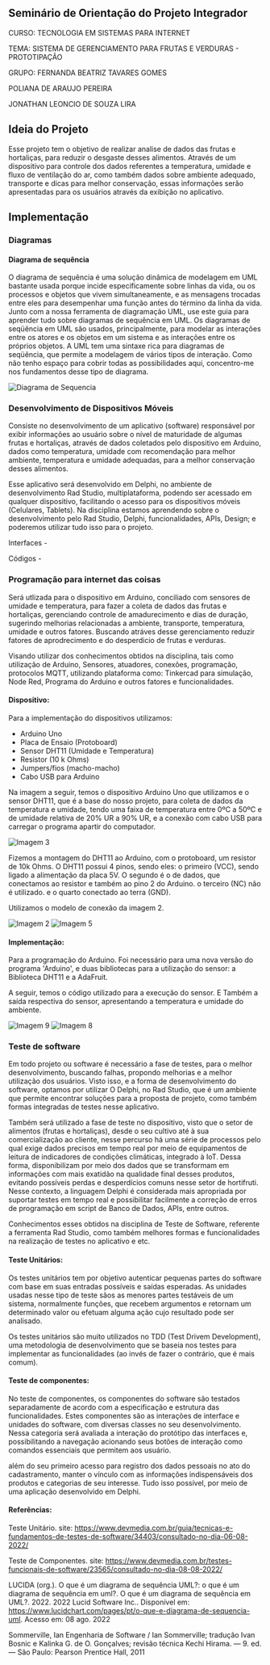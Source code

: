 ## Seminário de Orientação do Projeto Integrador
CURSO: TECNOLOGIA EM SISTEMAS PARA INTERNET

TEMA: SISTEMA DE GERENCIAMENTO PARA FRUTAS E VERDURAS - PROTOTIPAÇÃO

GRUPO: 
 FERNANDA BEATRIZ TAVARES GOMES

 POLIANA DE ARAUJO PEREIRA

 JONATHAN LEONCIO DE SOUZA LIRA
 
 
 ## Ideia do Projeto

Esse projeto tem o objetivo de realizar analise de dados das frutas e hortaliças, para reduzir o desgaste desses alimentos. Através de um dispositivo para controle dos dados referentes a temperatura, umidade e fluxo de ventilação do ar, como também dados sobre ambiente adequado, transporte e dicas para melhor conservação, essas informações serão apresentadas para os usuários através da exibição no aplicativo.
 
 ## Implementação
 
 ### Diagramas
 #### Diagrama de sequência
 O diagrama de sequência é uma solução dinâmica de modelagem em UML bastante usada porque incide especificamente sobre linhas da vida, ou os processos e objetos que vivem simultaneamente, e as mensagens trocadas entre eles para desempenhar uma função antes do término da linha da vida. Junto com a nossa ferramenta de diagramação UML, use este guia para aprender tudo sobre diagramas de sequência em UML.
 Os diagramas de seqüência em UML são usados, principalmente, para modelar as interações entre os atores e os objetos em um sistema e as interações entre os próprios objetos. A UML tem uma sintaxe rica para diagramas de seqüência, que permite a modelagem de vários tipos de interação. Como não tenho espaço para cobrir todas as possibilidades aqui, concentro-me nos fundamentos desse tipo de diagrama.
  
 ![Diagrama de Sequencia](DiagramaSequencia.png)
 
 ### Desenvolvimento de Dispositivos Móveis
 Consiste no desenvolvimento de um aplicativo (software) responsável por exibir informações ao usuário sobre o nível de maturidade de algumas frutas e hortaliças, através de dados coletados pelo dispositivo em Arduino, dados como temperatura, umidade com recomendação para melhor ambiente, temperatura e umidade adequadas, para a melhor conservação desses alimentos.

Esse aplicativo será desenvolvido em Delphi, no ambiente de desenvolvimento Rad Studio, multiplataforma, podendo ser acessado em qualquer dispositivo, facilitando o acesso para os dispositivos móveis (Celulares, Tablets). Na disciplina estamos aprendendo sobre o desenvolvimento pelo Rad Studio, Delphi, funcionalidades, APIs, Design; e poderemos utilizar tudo isso para o projeto.
 
Interfaces -
 
Códigos - 
 
 ### Programação para internet das coisas
 Será utlizada para o dispositivo em Arduino, conciliado com sensores de umidade e temperatura, para fazer a coleta de dados das frutas e hortaliças, gerenciando controle de amadurecimento e dias de duração, sugerindo melhorias relacionadas a ambiente, transporte, temperatura, umidade e outros fatores. Buscando atráves desse gerenciamento reduzir fatores de aprodrecimento e do desperdicio de frutas e verduras.

 Visando utilizar dos conhecimentos obtidos na disciplina, tais como utilização de Arduino, Sensores, atuadores, conexões, programação, protocolos MQTT, utilizando plataforma como: Tinkercad para simulação, Node Red, Programa do Arduino e outros fatores e funcionalidades.
 
#### Dispositivo:

Para a implementação do dispositivos utilizamos: 
- Arduino Uno
- Placa de Ensaio (Protoboard)
- Sensor DHT11 (Umidade e Temperatura)
- Resistor (10 k Ohms)
- Jumpers/fios (macho-macho)
- Cabo USB para Arduino

Na imagem a seguir, temos o dispositivo Arduino Uno que utilizamos e o sensor DHT11, que é a base do nosso projeto, para coleta de dados da temperatura e umidade, tendo uma faixa de temperatura entre 0ºC a 50ºC e de umidade relativa de 20% UR a 90% UR, e a conexão com cabo USB para carregar o programa apartir do computador.

![Imagem 3](Image3.jpg)

Fizemos a montagem do DHT11 ao Arduino, com o protoboard, um resistor de 10k Ohms. O DHT11 possui 4 pinos, sendo eles: o primeiro (VCC), sendo ligado a alimentação da placa 5V. O segundo é o de dados, que conectamos ao resistor e também ao pino 2 do Arduino. o terceiro (NC) não é utilizado. e o quarto conectado ao terra (GND).

Utilizamos o modelo de conexão da imagem 2.

![Imagem 2](Image2.jpg)
![Imagem 5](Image5.jpg)


#### Implementação:
 
Para a programação do Arduino. Foi necessário para uma nova versão do programa 'Arduino', e duas bibliotecas para a utilização do sensor: a Biblioteca DHT11 e a AdaFruit. 

A seguir, temos o código utilizado para a execução do sensor. E Também a saída respectiva do sensor, apresentando a temperatura e umidade do ambiente.

![Imagem 9](image99.jpg)
![Imagem 8](image88.jpg)


 ### Teste de software
Em todo projeto ou software é necessário a fase de testes, para o melhor desenvolvimento, buscando falhas, propondo melhorias e a melhor utilização dos usuários. Visto isso, e a forma de desenvolvimento do software, optamos por utilizar O Delphi, no Rad Studio, que é um ambiente que permite encontrar soluções para a proposta de projeto, como também formas integradas de testes nesse aplicativo.

Também será utilizado a fase de teste no dispositivo, visto que o setor de alimentos (frutas e hortaliças), desde o seu cultivo até à sua comercialização ao cliente, nesse percurso há uma série de processos pelo qual exige dados precisos em tempo real por meio de equipamentos de leitura de indicadores de condições climáticas, integrado à IoT. Dessa forma, disponibilizam por meio dos dados que se transformam em informações com mais exatidão na qualidade final desses produtos, evitando possíveis perdas e desperdícios comuns nesse setor de hortifruti. Nesse contexto, a linguagem Delphi é considerada mais apropriada por suportar testes em tempo real e possibilitar facilmente a correção de erros de programação em script de Banco de Dados, APIs, entre outros.

Conhecimentos esses obtidos na disciplina de Teste de Software, referente a ferramenta Rad Studio, como também melhores formas e funcionalidades na realização de testes no aplicativo e etc.

#### Teste Unitários:
Os testes unitários tem por objetivo autenticar pequenas partes do software com base em suas entradas possíveis e saídas esperadas. As unidades usadas nesse tipo de teste sãos as menores partes testáveis de um sistema, normalmente funções, que recebem argumentos e retornam um determinado valor ou efetuam alguma ação cujo resultado pode ser analisado.

Os testes unitários são muito utilizados no TDD (Test Drivem Development), uma metodologia de desenvolvimento que se baseia nos testes para implementar as funcionalidades (ao invés de fazer o contrário, que é mais comum).

#### Teste de componentes:
No teste de componentes, os componentes do software são testados separadamente de acordo com a especificação e estrutura das funcionalidades. Estes componentes são as interações de interface e unidades do software, com diversas classes no seu desenvolvimento. Nessa categoria será avaliada a interação do protótipo das interfaces e, possibilitando a navegação acionando seus botões de interação como comandos essenciais que permitem aos usuário.

além do seu primeiro acesso para registro dos dados pessoais no ato do cadastramento, manter o vínculo com as informações indispensáveis dos produtos e categorias de seu interesse. Tudo isso possível, por meio de uma aplicação desenvolvido em Delphi.

#### Referências:
Teste Unitário. site: https://www.devmedia.com.br/guia/tecnicas-e-fundamentos-de-testes-de-software/34403/consultado-no-dia-06-08-2022/

Teste de Componentes. site: https://www.devmedia.com.br/testes-funcionais-de-software/23565/consultado-no-dia-08-08-2022/

LUCIDA (org.). O que é um diagrama de sequência UML?: o que é um diagrama de sequência em uml?. O que é um diagrama de sequência em UML?. 2022. 2022 Lucid Software Inc.. Disponível em: https://www.lucidchart.com/pages/pt/o-que-e-diagrama-de-sequencia-uml. Acesso em: 08 ago. 2022

Sommerville, Ian Engenharia de Software / Ian Sommerville; tradução Ivan Bosnic e Kalinka G. de O. Gonçalves; revisão técnica Kechi Hirama. — 9. ed. — São Paulo: Pearson Prentice Hall, 2011  

